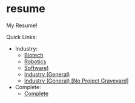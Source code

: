 # resume
My Resume!

Quick Links:
- Industry:
	* <a href="https://github.com/haniawni/resume/blob/biotech/multipage/cv_7.pdf">Biotech</a>
	* <a href="https://github.com/haniawni/resume/blob/robotics/multipage/cv_7.pdf">Robotics</a>
	* <a href="https://github.com/haniawni/resume/blob/software/multipage/cv_7.pdf">Software)</a>
	* <a href="https://github.com/haniawni/resume/blob/profesh/multipage/cv_7.pdf">Industry (General)</a>
	* <a href="https://github.com/haniawni/resume/blob/noGraves/multipage/cv_7.pdf">Industry (General) [No Project Graveyard]</a>
- Complete:
	* <a href="https://github.com/haniawni/resume/blob/master/multipage/cv_7.pdf">Complete</a>
